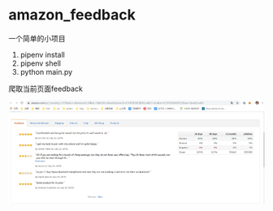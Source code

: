 # amazon_feedback

一个简单的小项目

1. pipenv install
2. pipenv shell
3. python main.py

爬取当前页面feedback

![爬取演示](https://github.com/LingHanChuJian/amazon_feedback/blob/master/feedback.png)
